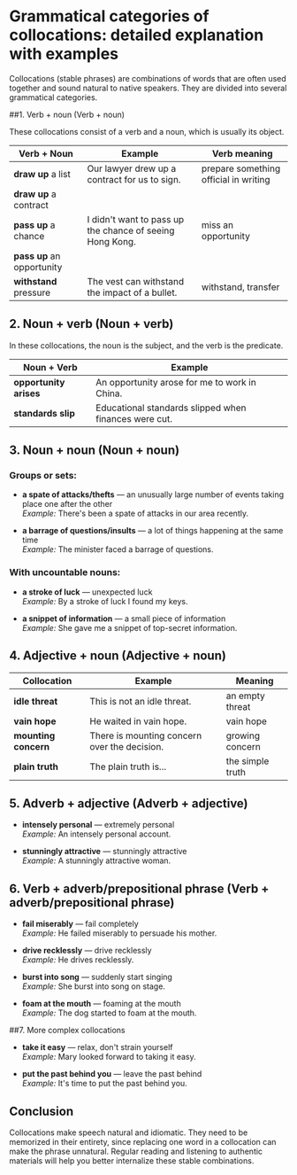# Grammatical categories of collocations: detailed explanation with examples

Collocations (stable phrases) are combinations of words that are often used together and sound natural to native speakers. They are divided into several grammatical categories.

##1. Verb + noun (Verb + noun)

These collocations consist of a verb and a noun, which is usually its object.

| Verb + Noun                | Example                                                  | Verb meaning                          |
| -------------------------- | -------------------------------------------------------- | ------------------------------------- |
| **draw up** a list         | Our lawyer drew up a contract for us to sign.            | prepare something official in writing |
| **draw up** a contract     |                                                          |                                       |
| **pass up** a chance       | I didn't want to pass up the chance of seeing Hong Kong. | miss an opportunity                   |
| **pass up** an opportunity |                                                          |                                       |
| **withstand** pressure     | The vest can withstand the impact of a bullet.           | withstand, transfer                   |

## 2. Noun + verb (Noun + verb)

In these collocations, the noun is the subject, and the verb is the predicate.

| Noun + Verb            | Example                                               |
| ---------------------- | ----------------------------------------------------- |
| **opportunity arises** | An opportunity arose for me to work in China.         |
| **standards slip**     | Educational standards slipped when finances were cut. |

## 3. Noun + noun (Noun + noun)

### Groups or sets:
- **a spate of attacks/thefts** — an unusually large number of events taking place one after the other  
  *Example:* There's been a spate of attacks in our area recently.

- **a barrage of questions/insults** — a lot of things happening at the same time  
  *Example:* The minister faced a barrage of questions.

### With uncountable nouns:
- **a stroke of luck** — unexpected luck  
  *Example:* By a stroke of luck I found my keys.

- **a snippet of information** — a small piece of information  
  *Example:* She gave me a snippet of top-secret information.

## 4. Adjective + noun (Adjective + noun)

| Collocation          | Example                                      | Meaning          |
| -------------------- | -------------------------------------------- | ---------------- |
| **idle threat**      | This is not an idle threat.                  | an empty threat  |
| **vain hope**        | He waited in vain hope.                      | vain hope        |
| **mounting concern** | There is mounting concern over the decision. | growing concern  |
| **plain truth**      | The plain truth is...                        | the simple truth |

## 5. Adverb + adjective (Adverb + adjective)

- **intensely personal** — extremely personal  
  *Example:* An intensely personal account.

- **stunningly attractive** — stunningly attractive  
  *Example:* A stunningly attractive woman.

## 6. Verb + adverb/prepositional phrase (Verb + adverb/prepositional phrase)

- **fail miserably** — fail completely  
  *Example:* He failed miserably to persuade his mother.

- **drive recklessly** — drive recklessly  
  *Example:* He drives recklessly.

- **burst into song** — suddenly start singing  
  *Example:* She burst into song on stage.

- **foam at the mouth** — foaming at the mouth  
  *Example:* The dog started to foam at the mouth.

##7. More complex collocations

- **take it easy** — relax, don't strain yourself  
  *Example:* Mary looked forward to taking it easy.

- **put the past behind you** — leave the past behind  
  *Example:* It's time to put the past behind you.

## Conclusion

Collocations make speech natural and idiomatic. They need to be memorized in their entirety, since replacing one word in a collocation can make the phrase unnatural. Regular reading and listening to authentic materials will help you better internalize these stable combinations.